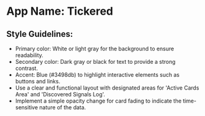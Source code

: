 # **App Name**: Tickered

## Style Guidelines:

- Primary color: White or light gray for the background to ensure readability.
- Secondary color: Dark gray or black for text to provide a strong contrast.
- Accent: Blue (#3498db) to highlight interactive elements such as buttons and links.
- Use a clear and functional layout with designated areas for 'Active Cards Area' and 'Discovered Signals Log'.
- Implement a simple opacity change for card fading to indicate the time-sensitive nature of the data.
